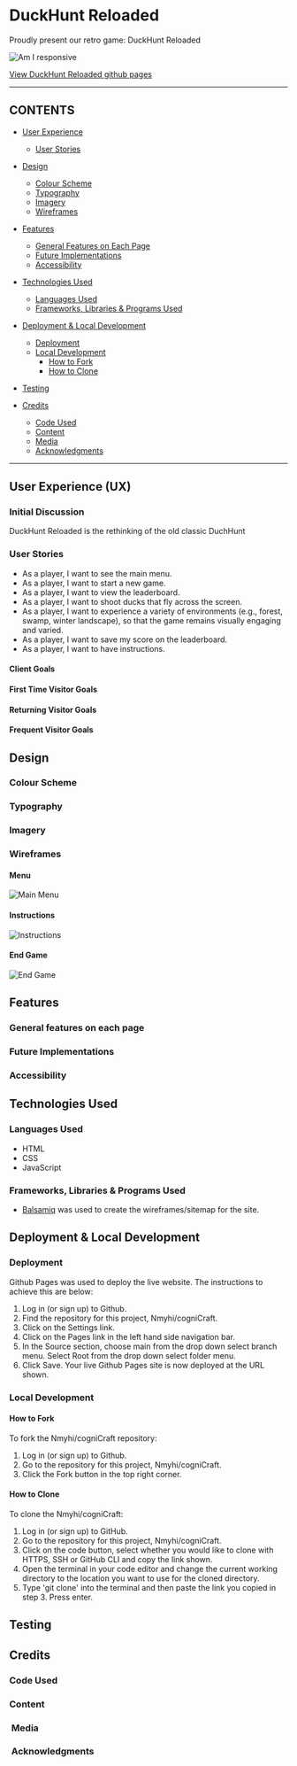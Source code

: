 # DuckHunt Reloaded

Proudly present our retro game: DuckHunt Reloaded

![Am I responsive](#)

[View DuckHunt Reloaded github pages ](#)

---

## CONTENTS

* [User Experience](#user-experience-ux)
  * [User Stories](#user-stories)

* [Design](#design)
  * [Colour Scheme](#colour-scheme)
  * [Typography](#typography)
  * [Imagery](#imagery)
  * [Wireframes](#wireframes)

* [Features](#features)
  * [General Features on Each Page](#general-features-on-each-page)
  * [Future Implementations](#future-implementations)
  * [Accessibility](#accessibility)

* [Technologies Used](#technologies-used)
  * [Languages Used](#languages-used)
  * [Frameworks, Libraries & Programs Used](#frameworks-libraries--programs-used)

* [Deployment & Local Development](#deployment--local-development)
  * [Deployment](#deployment)
  * [Local Development](#local-development)
    * [How to Fork](#how-to-fork)
    * [How to Clone](#how-to-clone)

* [Testing](#testing)

* [Credits](#credits)
  * [Code Used](#code-used)
  * [Content](#content)
  * [Media](#media)
  * [Acknowledgments](#acknowledgments)

---

## User Experience (UX)

### Initial Discussion

DuckHunt Reloaded is the rethinking of the old classic DuchHunt

### User Stories

* As a player, I want to see the main menu.
* As a player, I want to start a new game.
* As a player, I want to view the leaderboard.
* As a player, I want to shoot ducks that fly across the screen.
* As a player, I want to experience a variety of environments (e.g., forest, swamp, winter landscape), so that the game remains visually engaging and varied.
* As a player, I want to save my score on the leaderboard.
* As a player, I want to have instructions. 

#### Client Goals



#### First Time Visitor Goals



#### Returning Visitor Goals



#### Frequent Visitor Goals



## Design

### Colour Scheme



### Typography



### Imagery



### Wireframes

#### Menu

![Main Menu](documentation/img/menu.png)

#### Instructions

![Instructions](documentation/img/instructions.png)

#### End Game

![End Game](documentation/img/instructions.png)


## Features

### General features on each page



### Future Implementations



### Accessibility



## Technologies Used

### Languages Used

* HTML
* CSS
* JavaScript

### Frameworks, Libraries & Programs Used

* [Balsamiq](https://www.balsamiq.com/wireframes "Balsamiq Wireframing Tool") was used to create the wireframes/sitemap for the site.


## Deployment & Local Development

### Deployment

Github Pages was used to deploy the live website. The instructions to achieve this are below:

1. Log in (or sign up) to Github.
2. Find the repository for this project, Nmyhi/cogniCraft.
3. Click on the Settings link.
4. Click on the Pages link in the left hand side navigation bar.
5. In the Source section, choose main from the drop down select branch menu. Select Root from the drop down select folder menu.
6. Click Save. Your live Github Pages site is now deployed at the URL shown.

### Local Development

#### How to Fork

To fork the Nmyhi/cogniCraft repository:

1. Log in (or sign up) to Github.
2. Go to the repository for this project, Nmyhi/cogniCraft.
3. Click the Fork button in the top right corner.

#### How to Clone

To clone the Nmyhi/cogniCraft:

1. Log in (or sign up) to GitHub.
2. Go to the repository for this project, Nmyhi/cogniCraft.
3. Click on the code button, select whether you would like to clone with HTTPS, SSH or GitHub CLI and copy the link shown.
4. Open the terminal in your code editor and change the current working directory to the location you want to use for the cloned directory.
5. Type 'git clone' into the terminal and then paste the link you copied in step 3. Press enter.

## Testing



## Credits


### Code Used


### Content



###  Media


  
###  Acknowledgments